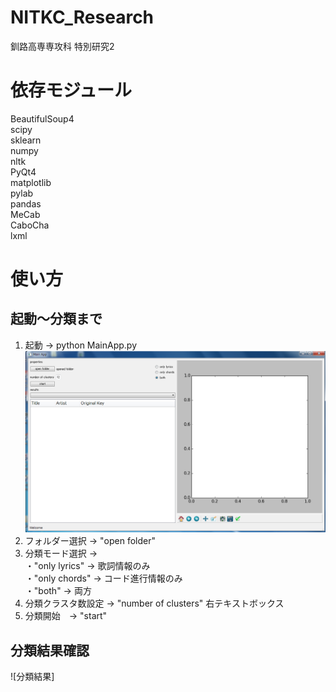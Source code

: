 # NITKC_Research
釧路高専専攻科 特別研究2

# 依存モジュール
BeautifulSoup4  
scipy  
sklearn  
numpy  
nltk  
PyQt4  
matplotlib  
pylab  
pandas  
MeCab  
CaboCha  
lxml  

# 使い方
## 起動～分類まで
1. 起動 → python MainApp.py  
![起動直後メイン画面](app.png "起動直後のメイン画面")  
2. フォルダー選択 → "open folder"  
3. 分類モード選択 →   
・"only lyrics" → 歌詞情報のみ  
・"only chords" → コード進行情報のみ  
・"both" → 両方  
4. 分類クラスタ数設定 → "number of clusters" 右テキストボックス  
5. 分類開始　→ "start"  
## 分類結果確認
![分類結果]
